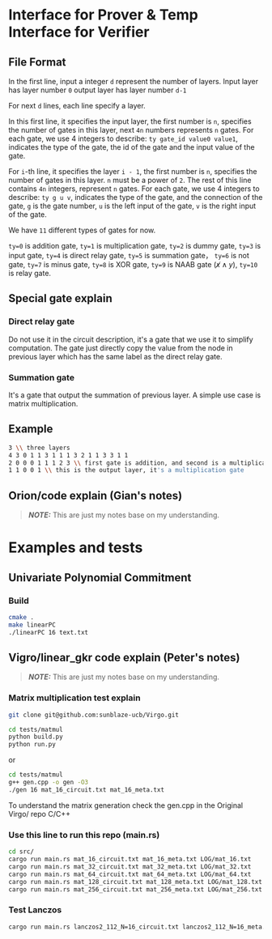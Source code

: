 # Interface for Prover & Temp Interface for Verifier

## File Format

In the first line, input a integer `d` represent the number of layers.
Input layer has layer number `0` output layer has layer number `d-1`

For next `d` lines, each line specify a layer.

In this first line, it specifies the input layer, the first number is `n`, specifies the number of gates in this layer, next `4n` numbers represents `n` gates. For each gate, we use 4 integers to describe: `ty gate_id value0 value1`, indicates the type of the gate, the id of the gate and the input value of the gate.

For `i`-th line, it specifies the layer `i - 1`, the first number is `n`, specifies the number of gates in this layer. `n` must be a power of `2`.
The rest of this line contains `4n` integers, represent `n` gates. For each gate, we use 4 integers to describe: `ty g u v`, indicates the type of the gate, and the connection of the gate, `g` is the gate number, `u` is the left input of the gate, `v` is the right input of the gate.

We have `11` different types of gates for now.

`ty=0` is addition gate, `ty=1` is multiplication gate, `ty=2` is dummy gate, `ty=3` is input gate, `ty=4` is direct relay gate, `ty=5` is summation gate， `ty=6` is not gate, `ty=7` is minus gate, `ty=8` is XOR gate, `ty=9` is NAAB gate ($\not x \land y$), `ty=10` is relay gate.

## Special gate explain

### Direct relay gate

Do not use it in the circuit description, it's a gate that we use it to simplify computation. The gate just directly copy the value from the node in previous layer which has the same label as the direct relay gate.

### Summation gate

It's a gate that output the summation of previous layer. A simple use case is matrix multiplication.

## Example

```bash
3 \\ three layers
4 3 0 1 1 3 1 1 1 3 2 1 1 3 3 1 1
2 0 0 0 1 1 1 2 3 \\ first gate is addition, and second is a multiplication
1 1 0 0 1 \\ this is the output layer, it's a multiplication gate
```

## Orion/code explain (Gian's notes)

> **_NOTE:_** This are just my notes base on my understanding.

# Examples and tests

## Univariate Polynomial Commitment

### Build

```bash
cmake .
make linearPC
./linearPC 16 text.txt
```

## Vigro/linear_gkr code explain (Peter's notes)

> **_NOTE:_** This are just my notes base on my understanding.

### Matrix multiplication test explain

```bash
git clone git@github.com:sunblaze-ucb/Virgo.git
```

```bash
cd tests/matmul
python build.py
python run.py
```

or

```bash
cd tests/matmul
g++ gen.cpp -o gen -O3
./gen 16 mat_16_circuit.txt mat_16_meta.txt
```

To understand the matrix generation check the gen.cpp in the Original Virgo/ repo C/C++

### Use this line to run this repo (main.rs)

```bash
cd src/
cargo run main.rs mat_16_circuit.txt mat_16_meta.txt LOG/mat_16.txt
cargo run main.rs mat_32_circuit.txt mat_32_meta.txt LOG/mat_32.txt
cargo run main.rs mat_64_circuit.txt mat_64_meta.txt LOG/mat_64.txt
cargo run main.rs mat_128_circuit.txt mat_128_meta.txt LOG/mat_128.txt
cargo run main.rs mat_256_circuit.txt mat_256_meta.txt LOG/mat_256.txt
```

### Test Lanczos

```bash
cargo run main.rs lanczos2_112_N=16_circuit.txt lanczos2_112_N=16_meta.txt LOG/lanczos2_112_N=16.txt
```

```

```
